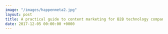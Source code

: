 ```yaml
---
image: "/images/happenmeta2.jpg"
layout: post
title: A practical guide to content marketing for B2B technology companies
date: 2017-12-05 00:00:00 +0000
---
```

